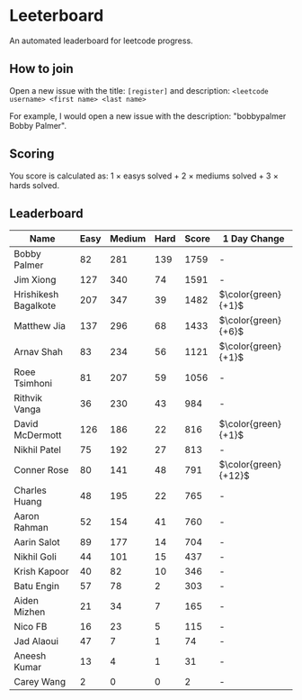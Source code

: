 # Leeterboard

An automated leaderboard for leetcode progress.

## How to join

Open a new issue with the title: `[register]` and description:
`<leetcode username> <first name> <last name>`

For example, I would open a new issue with the description: "bobbypalmer Bobby Palmer".

## Scoring

You score is calculated as:
1 $\times$ easys solved + 2 $\times$ mediums solved + 3 $\times$ hards solved.

## Leaderboard
| Name | Easy | Medium | Hard | Score | 1 Day Change |
| --- | --- | --- | --- | --- | --- |
| Bobby Palmer | 82 | 281 | 139 | 1759 | - |
| Jim Xiong | 127 | 340 | 74 | 1591 | - |
| Hrishikesh Bagalkote | 207 | 347 | 39 | 1482 | $\color{green}{+1}$ |
| Matthew Jia | 137 | 296 | 68 | 1433 | $\color{green}{+6}$ |
| Arnav Shah | 83 | 234 | 56 | 1121 | $\color{green}{+1}$ |
| Roee Tsimhoni | 81 | 207 | 59 | 1056 | - |
| Rithvik Vanga | 36 | 230 | 43 | 984 | - |
| David McDermott | 126 | 186 | 22 | 816 | $\color{green}{+1}$ |
| Nikhil Patel | 75 | 192 | 27 | 813 | - |
| Conner Rose | 80 | 141 | 48 | 791 | $\color{green}{+12}$ |
| Charles Huang | 48 | 195 | 22 | 765 | - |
| Aaron Rahman | 52 | 154 | 41 | 760 | - |
| Aarin Salot | 89 | 177 | 14 | 704 | - |
| Nikhil Goli | 44 | 101 | 15 | 437 | - |
| Krish Kapoor | 40 | 82 | 10 | 346 | - |
| Batu Engin | 57 | 78 | 2 | 303 | - |
| Aiden Mizhen | 21 | 34 | 7 | 165 | - |
| Nico FB | 16 | 23 | 5 | 115 | - |
| Jad Alaoui | 47 | 7 | 1 | 74 | - |
| Aneesh Kumar | 13 | 4 | 1 | 31 | - |
| Carey Wang | 2 | 0 | 0 | 2 | - |
